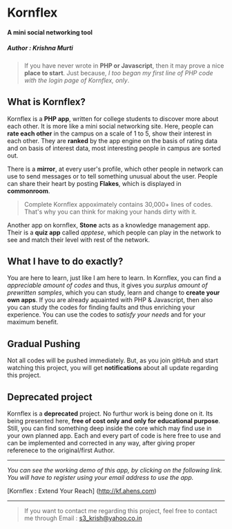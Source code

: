 # Kornflex #
#### A mini social networking tool ####
##### Author : Krishna Murti #####

> If you have never wrote in **PHP or Javascript**, then it may prove a nice **place to start**.
  Just because, *I too began my first line of PHP code with the login page of Kornflex, only*. 
  
## What is Kornflex? 

Kornflex is a **PHP app**, written for college students to discover more about each other. 
It is more like a mini social networking site. Here, people can **rate each other** in the campus
on a scale of 1 to 5, show their interest in each other. They are **ranked** by the app engine on
the basis of rating data and on basis of
interest data, most interesting people in campus are sorted out.

There is a **mirror**, at every user's profile, which other people in network can use to send messages
or to tell something unusual about the user. People can share their heart by posting **Flakes**, which is 
displayed in **commonroom**.

> Complete Kornflex appoximately contains 30,000+ lines of codes. That's why you can think for making your
  hands dirty with it. 

Another app on kornflex, **Stone** acts as a knowledge management app. Their is a **quiz app** called
*apptese*, which people can play in the network to see and match their level with rest of the network.

## What I have to do exactly? ##

You are here to learn, just like I am here to learn. In Kornflex, you can find a *appreciable amount
of codes* and thus, it gives you *surplus amount of prewritten samples*, which you can study, learn and change to **create your
own apps**. If you are already aquainted with PHP & Javascript, then also you can study the codes for finding
faults and thus enriching your experience.
You can use the codes to *satisfy your needs* and for your maximum benefit.  

## Gradual Pushing ##

Not all codes will be pushed immediately. But, as you join gitHub and start watching this project, you will
get **notifications** about all update regarding this project.

## Deprecated project ##

Kornflex is a **deprecated** project. No furthur work is being done on it. Its being presented here,
**free of cost only and only for educational purpose**. Still, you can find something deep inside the core
which may find use in your own planned app. Each and every part of code is here free to use and can be implemented
and corrected in any way, after giving proper referenece to the original/first Author.

- - - - - -

*You can see the working demo of this app, by clicking on the following link. You will have to register
using your email address to use the app.*

[Kornflex : Extend Your Reach] (http://kf.ahens.com)

- - - - - 

> If you want to contact me regarding this project, feel free to contact me through Email :
  s3_krish@yahoo.co.in
